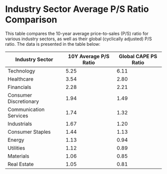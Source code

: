 # Industry Sector Average P/S Ratio Comparison

This table compares the 10-year average price-to-sales (P/S) ratio for various industry sectors, as well as their global (cyclically adjusted) P/S ratio. The data is presented in the table below:


| Industry Sector | 10Y Average P/S Ratio | Global CAPE PS Ratio |
|----------------|----------------------|---------------------|
| Technology      | 5.25                 | 6.11                |
| Healthcare      | 3.54                 | 2.80                |
| Financials      | 2.28                 | 2.21                |
| Consumer Discretionary | 1.94          | 1.49                |
| Communication Services | 1.74         | 1.32                |
| Industrials     | 1.67                 | 1.20                |
| Consumer Staples | 1.44                | 1.13                |
| Energy          | 1.13                 | 0.94                |
| Utilities       | 1.12                 | 0.89                |
| Materials       | 1.06                 | 0.85                |
| Real Estate     | 1.05                 | 0.81                |

